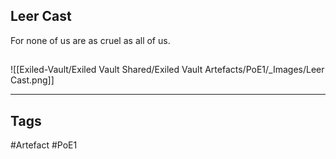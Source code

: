 ## Leer Cast
For none of us are as cruel as all of us.
##
![[Exiled-Vault/Exiled Vault Shared/Exiled Vault Artefacts/PoE1/_Images/Leer Cast.png]]

---
## Tags
#Artefact
#PoE1